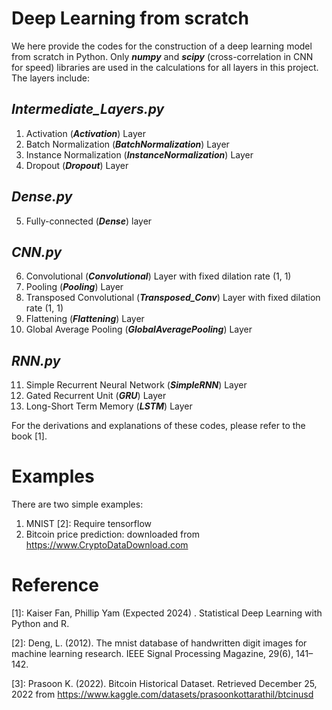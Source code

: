 # Deep Learning from scratch

We here provide the codes for the construction of a deep learning model from scratch in Python. Only **_numpy_** and **_scipy_** (cross-correlation in CNN for speed) libraries are used in the calculations for all layers in this project. The layers include:
## **_Intermediate_Layers.py_**
1. Activation (**_Activation_**) Layer
2. Batch Normalization (**_BatchNormalization_**) Layer
3. Instance Normalization (**_InstanceNormalization_**) Layer
4. Dropout (**_Dropout_**) Layer

## **_Dense.py_**
5. Fully-connected (**_Dense_**) layer

## **_CNN.py_**
6. Convolutional (**_Convolutional_**) Layer with fixed dilation rate (1, 1) 
7. Pooling (**_Pooling_**) Layer
8. Transposed Convolutional (**_Transposed_Conv_**) Layer with fixed dilation rate (1, 1)
9. Flattening (**_Flattening_**) Layer
10. Global Average Pooling (**_GlobalAveragePooling_**) Layer

## **_RNN.py_**
11. Simple Recurrent Neural Network (**_SimpleRNN_**) Layer
12. Gated Recurrent Unit (**_GRU_**) Layer
13. Long-Short Term Memory (**_LSTM_**) Layer

For the derivations and explanations of these codes, please refer to the book [1].


# Examples
There are two simple examples:
1. MNIST [2]: Require tensorflow
2. Bitcoin price prediction: downloaded from https://www.CryptoDataDownload.com

# Reference
[1]: Kaiser Fan, Phillip Yam (Expected 2024) . Statistical Deep Learning with Python and R.

[2]: Deng, L. (2012). The mnist database of handwritten digit images for machine learning research. IEEE Signal Processing Magazine, 29(6), 141–142.

[3]: Prasoon K. (2022). Bitcoin Historical Dataset. Retrieved December 25, 2022 from https://www.kaggle.com/datasets/prasoonkottarathil/btcinusd